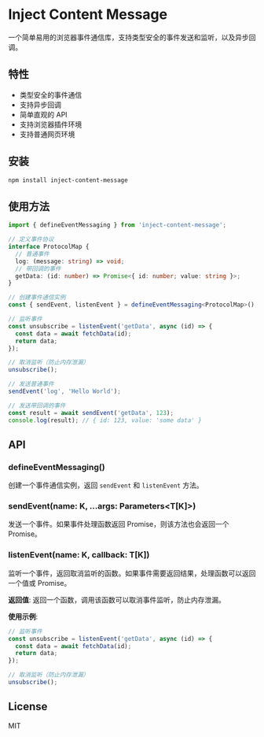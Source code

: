 # Inject Content Message

一个简单易用的浏览器事件通信库，支持类型安全的事件发送和监听，以及异步回调。

## 特性

- 类型安全的事件通信
- 支持异步回调
- 简单直观的 API
- 支持浏览器插件环境
- 支持普通网页环境

## 安装

```bash
npm install inject-content-message
```

## 使用方法

```typescript
import { defineEventMessaging } from 'inject-content-message';

// 定义事件协议
interface ProtocolMap {
  // 普通事件
  log: (message: string) => void;
  // 带回调的事件
  getData: (id: number) => Promise<{ id: number; value: string }>;
}

// 创建事件通信实例
const { sendEvent, listenEvent } = defineEventMessaging<ProtocolMap>();

// 监听事件
const unsubscribe = listenEvent('getData', async (id) => {
  const data = await fetchData(id);
  return data;
});

// 取消监听（防止内存泄漏）
unsubscribe();

// 发送普通事件
sendEvent('log', 'Hello World');

// 发送带回调的事件
const result = await sendEvent('getData', 123);
console.log(result); // { id: 123, value: 'some data' }
```

## API

### defineEventMessaging<T>()

创建一个事件通信实例，返回 `sendEvent` 和 `listenEvent` 方法。

### sendEvent<K extends keyof T>(name: K, ...args: Parameters<T[K]>)

发送一个事件。如果事件处理函数返回 Promise，则该方法也会返回一个 Promise。

### listenEvent<K extends keyof T>(name: K, callback: T[K])

监听一个事件，返回取消监听的函数。如果事件需要返回结果，处理函数可以返回一个值或 Promise。

**返回值**: 返回一个函数，调用该函数可以取消事件监听，防止内存泄漏。

**使用示例**:
```typescript
// 监听事件
const unsubscribe = listenEvent('getData', async (id) => {
  const data = await fetchData(id);
  return data;
});

// 取消监听（防止内存泄漏）
unsubscribe();
```

## License

MIT 